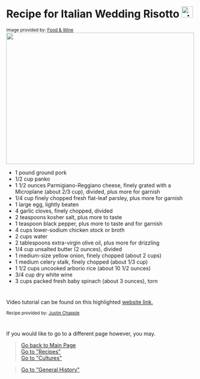 # Recipe for Italian Wedding Risotto <img src="https://cdn-icons-png.flaticon.com/512/98/98022.png" alt="rice bowl logo" width="30" height="30">

<sub>Image provided by: [Food & Wine](https://www.foodandwine.com/recipes/italian-wedding-risotto)</sub>  
<img src="https://www.foodandwine.com/thmb/VySKZRCx3r2mU4-kKipOimETTT8=/750x0/filters:no_upscale():max_bytes(150000):strip_icc():format(webp)/FAW-recipes-italian-wedding-risotto-hero-01-f9c6681cf49f4b958882d2fb84acc61d.jpg" width="500" height="350">

- 1 pound ground pork
- 1/2 cup panko
- 1 1/2 ounces Parmigiano-Reggiano cheese, finely grated with a Microplane (about 2/3 cup), divided, plus more for garnish
- 1/4 cup finely chopped fresh flat-leaf parsley, plus more for garnish
- 1 large egg, lightly beaten 
- 4 garlic cloves, finely chopped, divided
- 2 teaspoons kosher salt, plus more to taste
- 1 teaspoon black pepper, plus more to taste and for garnish
- 4 cups lower-sodium chicken stock or broth
- 2 cups water
- 2 tablespoons extra-virgin olive oil, plus more for drizzling
- 1/4 cup unsalted butter (2 ounces), divided 
- 1 medium-size yellow onion, finely chopped (about 2 cups)
- 1 medium celery stalk, finely chopped (about 1/3 cup)
- 1 1/2 cups uncooked arborio rice (about 10 1/2 ounces)
- 3/4 cup dry white wine
- 3 cups packed fresh baby spinach (about 3 ounces), torn

#
Video tutorial can be found on this highlighted [website link.](https://www.foodandwine.com/recipes/italian-wedding-risotto)

<sub>Recipe provided by: [Justin Chapple](https://www.foodandwine.com/author/justin-chapple)</sub>  

# 
If you would like to go to a different page however, you may.
> [Go back to Main Page](../rice.md)  
> [Go to "Recipes"](../Recipes/Recipe_Selection.md)  
> [Go to "Cultures"](../Cultures/Culture_Selection.md)

> [Go to "General History"](../General/Used.md)
